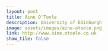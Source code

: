 ```yaml
---
layout: post
title: Aine O'Toole
description: University of Edinburgh
image: assets/images/aine-otoole.png
link: http://www.aine.otoole.co.uk
show_tile: false
---
```

